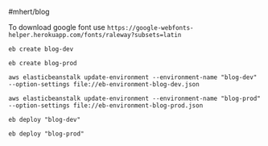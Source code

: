 #mhert/blog

To download google font use `https://google-webfonts-helper.herokuapp.com/fonts/raleway?subsets=latin`

```
eb create blog-dev
```

```
eb create blog-prod
```

```
aws elasticbeanstalk update-environment --environment-name "blog-dev" --option-settings file://eb-environment-blog-dev.json
```

```
aws elasticbeanstalk update-environment --environment-name "blog-prod" --option-settings file://eb-environment-blog-prod.json
```

```
eb deploy "blog-dev"
```

```
eb deploy "blog-prod"
```